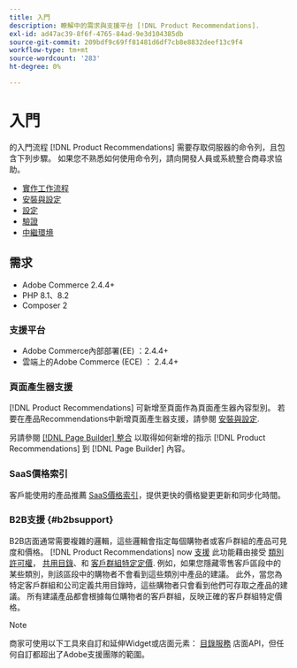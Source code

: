 ```yaml
---
title: 入門
description: 瞭解中的需求與支援平台 [!DNL Product Recommendations].
exl-id: ad47ac39-8f6f-4765-84ad-9e3d104385db
source-git-commit: 209bdf9c69ff81481d6df7cb8e8832deef13c9f4
workflow-type: tm+mt
source-wordcount: '283'
ht-degree: 0%

---
```


# 入門

的入門流程 [!DNL Product Recommendations] 需要存取伺服器的命令列，且包含下列步驟。 如果您不熟悉如何使用命令列，請向開發人員或系統整合商尋求協助。

- [實作工作流程](implementation-workflow.md)
- [安裝與設定](install-configure.md)
- [設定](settings.md)
- [驗證](verify.md)
- [中繼環境](staging-environment.md)

## 需求

- Adobe Commerce 2.4.4+
- PHP 8.1、8.2
- Composer 2

### 支援平台

- Adobe Commerce內部部署(EE) ：2.4.4+
- 雲端上的Adobe Commerce (ECE) ： 2.4.4+

### 頁面產生器支援

[!DNL Product Recommendations] 可新增至頁面作為頁面產生器內容型別。 若要在產品Recommendations中新增頁面產生器支援，請參閱 [安裝與設定](install-configure.md).

另請參閱 [[!DNL Page Builder] 整合](page-builder.md) 以取得如何新增的指示 [!DNL Product Recommendations] 到 [!DNL Page Builder] 內容。

### SaaS價格索引

客戶能使用的產品推薦 [SaaS價格索引](../price-index/index.md)，提供更快的價格變更更新和同步化時間。

### B2B支援 {#b2bsupport}

B2B店面通常需要複雜的邏輯，這些邏輯會指定每個購物者或客戶群組的產品可見度和價格。 [!DNL Product Recommendations] now [支援](release-notes.md) 此功能藉由接受 [類別許可權](https://experienceleague.adobe.com/docs/commerce-admin/catalog/categories/category-permissions.html)， [共用目錄](https://experienceleague.adobe.com/docs/commerce-admin/b2b/shared-catalogs/catalog-shared.html)、和 [客戶群組特定定價](https://experienceleague.adobe.com/docs/commerce-admin/catalog/products/pricing/pricing-advanced.html). 例如，如果您隱藏零售客戶區段中的某些類別，則該區段中的購物者不會看到這些類別中產品的建議。 此外，當您為特定客戶群組和公司定義共用目錄時，這些購物者只會看到他們可存取之產品的建議。 所有建議產品都會根據每位購物者的客戶群組，反映正確的客戶群組特定價格。

>[!NOTE]
>
>商家可使用以下工具來自訂和延伸Widget或店面元素： [目錄服務](../catalog-service/overview.md) 店面API，但任何自訂都超出了Adobe支援團隊的範圍。

